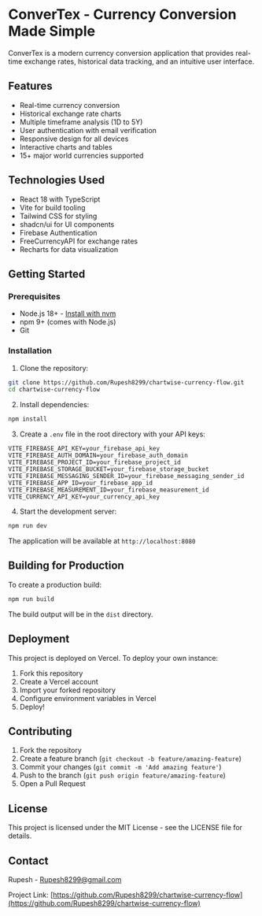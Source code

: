 # ConverTex - Currency Conversion Made Simple

ConverTex is a modern currency conversion application that provides real-time exchange rates, historical data tracking, and an intuitive user interface.

## Features

- Real-time currency conversion
- Historical exchange rate charts
- Multiple timeframe analysis (1D to 5Y)
- User authentication with email verification
- Responsive design for all devices
- Interactive charts and tables
- 15+ major world currencies supported

## Technologies Used

- React 18 with TypeScript
- Vite for build tooling
- Tailwind CSS for styling
- shadcn/ui for UI components
- Firebase Authentication
- FreeCurrencyAPI for exchange rates
- Recharts for data visualization

## Getting Started

### Prerequisites

- Node.js 18+ - [Install with nvm](https://github.com/nvm-sh/nvm#installing-and-updating)
- npm 9+ (comes with Node.js)
- Git

### Installation

1. Clone the repository:

```bash
git clone https://github.com/Rupesh8299/chartwise-currency-flow.git
cd chartwise-currency-flow
```

2. Install dependencies:

```bash
npm install
```

3. Create a `.env` file in the root directory with your API keys:

```env
VITE_FIREBASE_API_KEY=your_firebase_api_key
VITE_FIREBASE_AUTH_DOMAIN=your_firebase_auth_domain
VITE_FIREBASE_PROJECT_ID=your_firebase_project_id
VITE_FIREBASE_STORAGE_BUCKET=your_firebase_storage_bucket
VITE_FIREBASE_MESSAGING_SENDER_ID=your_firebase_messaging_sender_id
VITE_FIREBASE_APP_ID=your_firebase_app_id
VITE_FIREBASE_MEASUREMENT_ID=your_firebase_measurement_id
VITE_CURRENCY_API_KEY=your_currency_api_key
```

4. Start the development server:

```bash
npm run dev
```

The application will be available at `http://localhost:8080`

## Building for Production

To create a production build:

```bash
npm run build
```

The build output will be in the `dist` directory.

## Deployment

This project is deployed on Vercel. To deploy your own instance:

1. Fork this repository
2. Create a Vercel account
3. Import your forked repository
4. Configure environment variables in Vercel
5. Deploy!

## Contributing

1. Fork the repository
2. Create a feature branch (`git checkout -b feature/amazing-feature`)
3. Commit your changes (`git commit -m 'Add amazing feature'`)
4. Push to the branch (`git push origin feature/amazing-feature`)
5. Open a Pull Request

## License

This project is licensed under the MIT License - see the LICENSE file for details.

## Contact

Rupesh - Rupesh8299@gmail.com

Project Link: [https://github.com/Rupesh8299/chartwise-currency-flow](https://github.com/Rupesh8299/chartwise-currency-flow)

